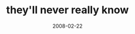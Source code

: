 ---
layout: base.njk
title : 'they&#39;ll never really know' 
view_title : 'they&#39;ll never really know' 
year : '2008' 
date : '2008-02-22' 
img_file : '/drawing/theyllneverreallyknow.png' 
html_file : 'theyllneverreallyknow' 
next_html : 'ifyoucouldonlyhearwhatmyheartissaying.html' 
year_order : '83' 
permalink : "title/{{html_file}}.html"
---